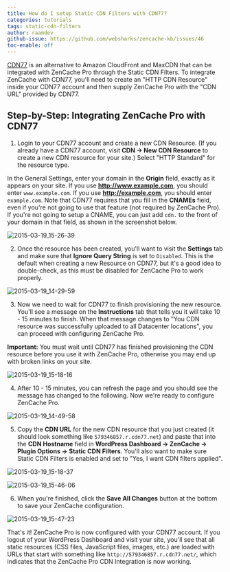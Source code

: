 ```yaml
---
title: How do I setup Static CDN Filters with CDN77?
categories: tutorials
tags: static-cdn-filters
author: raamdev
github-issue: https://github.com/websharks/zencache-kb/issues/46
toc-enable: off
---
```

[CDN77](http://www.cdn77.com) is an alternative to Amazon CloudFront and MaxCDN that can be integrated with ZenCache Pro through the Static CDN Filters. To integrate ZenCache with CDN77, you'll need to create an "HTTP CDN Resource" inside your CDN77 account and then supply ZenCache Pro with the "CDN URL" provided by CDN77.

## Step-by-Step: Integrating ZenCache Pro with CDN77

1. Login to your CDN77 account and create a new CDN Resource. (If you already have a CDN77 account, visit **CDN → New CDN Resource** to create a new CDN resource for your site.) Select "HTTP Standard" for the resource type. 

In the General Settings, enter your domain in the **Origin** field, exactly as it appears on your site. If you use **http://www.example.com**, you should enter `www.example.com`. If you use **http://example.com**, you should enter `example.com`. Note that CDN77 requires that you fill in the **CNAMEs** field, even if you're not going to use that feature (not required by ZenCache Pro). If you're not going to setup a CNAME, you can just add `cdn.` to the front of your domain in that field, as shown in the screenshot below.

![2015-03-19_15-26-39](https://cloud.githubusercontent.com/assets/53005/6739104/ee789160-ce4c-11e4-9c56-5e3cf767412c.png)

2. Once the resource has been created, you'll want to visit the **Settings** tab and make sure that **Ignore Query String** is set to `Disabled`. This is the default when creating a new Resource on CDN77, but it's a good idea to double-check, as this must be disabled for ZenCache Pro to work properly.

![2015-03-19_14-29-59](https://cloud.githubusercontent.com/assets/53005/6739374/a3944584-ce4e-11e4-9635-337c366b4620.png)

3. Now we need to wait for CDN77 to finish provisioning the new resource. You'll see a message on the **Instructions** tab that tells you it will take 10 - 15 minutes to finish. When that message changes to "You CDN resource was successfully uploaded to all Datacenter locations", you can proceed with configuring ZenCache Pro. 

**Important:** You must wait until CDN77 has finished provisioning the CDN resource before you use it with ZenCache Pro, otherwise you may end up with broken links on your site.

![2015-03-19_15-18-16](https://cloud.githubusercontent.com/assets/53005/6739391/c0e51af0-ce4e-11e4-8aa8-719ef1db1249.png)

4. After 10 - 15 minutes, you can refresh the page and you should see the message has changed to the following. Now we're ready to configure ZenCache Pro.

![2015-03-19_14-49-58](https://cloud.githubusercontent.com/assets/53005/6739401/c1a23432-ce4e-11e4-98df-0ea3b09dd60c.png)

5. Copy the **CDN URL** for the new CDN resource that you just created (it should look something like `579346857.r.cdn77.net`) and paste that into the **CDN Hostname** field in **WordPress Dashboard → ZenCache → Plugin Options → Static CDN Filters**. You'll also want to make sure Static CDN Filters is enabled and set to "Yes, I want CDN filters applied".

![2015-03-19_15-18-37](https://cloud.githubusercontent.com/assets/53005/6739426/e8fa9e16-ce4e-11e4-89b5-c0f5d741f20f.png)

![2015-03-19_15-46-06](https://cloud.githubusercontent.com/assets/53005/6739554/a609b438-ce4f-11e4-9fee-6bd687da8b21.png)

6. When you're finished, click the **Save All Changes** button at the bottom to save your ZenCache configuration.

![2015-03-19_15-47-23](https://cloud.githubusercontent.com/assets/53005/6739569/d405e6b8-ce4f-11e4-9461-65290acdab75.png)

That's it! ZenCache Pro is now configured with your CDN77 account. If you logout of your WordPress Dashboard and visit your site, you'll see that all static resources (CSS files, JavaScript files, images, etc.) are loaded with URLs that start with something like `http://579346857.r.cdn77.net/`, which indicates that the ZenCache Pro CDN Integration is now working.
